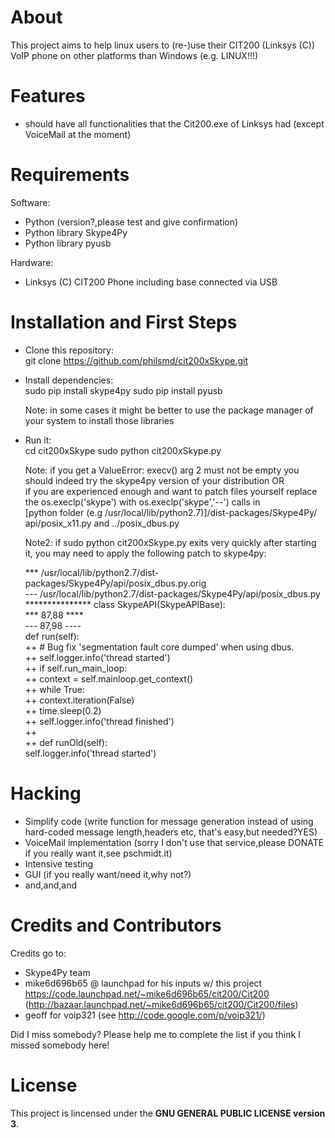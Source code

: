 # About

This project aims to help linux users to (re-)use their CIT200 (Linksys (C)) VoIP phone on other platforms than Windows (e.g. LINUX!!!)

# Features  
* should have all functionalities that the Cit200.exe of Linksys had (except VoiceMail at the moment)

# Requirements

Software:  
- Python (version?,please test and give confirmation)
- Python library Skype4Py
- Python library pyusb

Hardware:  
- Linksys (C) CIT200 Phone including base connected via USB

# Installation and First Steps

* Clone this repository:  
    git clone https://github.com/philsmd/cit200xSkype.git  
* Install dependencies:  
    sudo pip install skype4py
    sudo pip install pyusb  
      
    Note: in some cases it might be better to use the package manager of  
    your system to install those libraries  
* Run it:  
    cd cit200xSkype
    sudo python cit200xSkype.py  
      
    Note: if you get a ValueError: execv() arg 2 must not be empty you  
    should indeed try the skype4py version of your distribution OR  
    if you are experienced enough and want to patch files yourself replace  
    the os.execlp('skype') with os.execlp('skype','--') calls in   
    [python folder (e.g /usr/local/lib/python2.7)]/dist-packages/Skype4Py/ 
    api/posix_x11.py and ../posix_dbus.py  
      
    Note2: if sudo python cit200xSkype.py exits very quickly after starting  
    it, you may need to apply the following patch to skype4py:  
  
    *** /usr/local/lib/python2.7/dist-packages/Skype4Py/api/posix_dbus.py.orig  
    --- /usr/local/lib/python2.7/dist-packages/Skype4Py/api/posix_dbus.py  
    *************** class SkypeAPI(SkypeAPIBase):    
    *** 87,88 ****  
    --- 87,98 ----  
          def run(self):  
    ++         # Bug fix 'segmentation fault core dumped' when using dbus.  
    ++         self.logger.info('thread started')  
    ++         if self.run_main_loop:  
    ++             context = self.mainloop.get_context()  
    ++             while True:  
    ++                 context.iteration(False)  
    ++                 time.sleep(0.2)  
    ++         self.logger.info('thread finished')  
    ++   
    ++     def runOld(self):  
              self.logger.info('thread started')  

# Hacking

* Simplify code (write function for message generation instead of using hard-coded message length,headers etc, that's easy,but needed?YES)
* VoiceMail implementation (sorry I don't use that service,please DONATE if you really want it,see pschmidt.it)
* Intensive testing
* GUI (if you really want/need it,why not?)
* and,and,and

# Credits and Contributors 
Credits go to:  
  
* Skype4Py team
* mike6d696b65 @ launchpad for his inputs w/ this project https://code.launchpad.net/~mike6d696b65/cit200/Cit200 (http://bazaar.launchpad.net/~mike6d696b65/cit200/Cit200/files)
* geoff for voip321 (see http://code.google.com/p/voip321/)

Did I miss somebody? Please help me to complete the list if you think I missed somebody here!

# License

This project is lincensed under the **GNU GENERAL PUBLIC LICENSE version 3**.  
